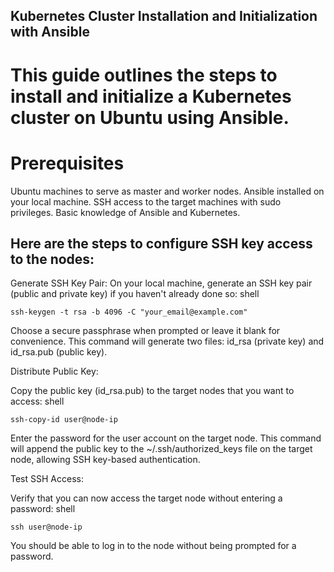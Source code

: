 ## Kubernetes Cluster Installation and Initialization with Ansible

# This guide outlines the steps to install and initialize a Kubernetes cluster on Ubuntu using Ansible.
# Prerequisites

Ubuntu machines to serve as master and worker nodes.
Ansible installed on your local machine.
SSH access to the target machines with sudo privileges.
Basic knowledge of Ansible and Kubernetes.

## Here are the steps to configure SSH key access to the nodes:

Generate SSH Key Pair:
On your local machine, generate an SSH key pair (public and private key) if you haven't already done so:
shell

    ssh-keygen -t rsa -b 4096 -C "your_email@example.com"

Choose a secure passphrase when prompted or leave it blank for convenience.
This command will generate two files: id_rsa (private key) and id_rsa.pub (public key).

Distribute Public Key:

Copy the public key (id_rsa.pub) to the target nodes that you want to access:
shell

    ssh-copy-id user@node-ip

Enter the password for the user account on the target node.
This command will append the public key to the ~/.ssh/authorized_keys file on the target node, allowing SSH key-based authentication.

Test SSH Access:

Verify that you can now access the target node without entering a password:
shell

    ssh user@node-ip

You should be able to log in to the node without being prompted for a password.
